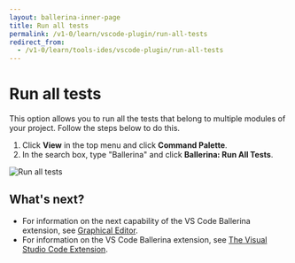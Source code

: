 ```yaml
---
layout: ballerina-inner-page
title: Run all tests
permalink: /v1-0/learn/vscode-plugin/run-all-tests
redirect_from:
  - /v1-0/learn/tools-ides/vscode-plugin/run-all-tests
---
```


# Run all tests

This option allows you to run all the tests that belong to multiple modules of your project. Follow the steps below to do this.

1. Click **View** in the top menu and click **Command Palette**.
2. In the search box, type "Ballerina" and click **Ballerina: Run All Tests**.

![Run all tests](/v1-0/learn/images/run-all-tests.gif)

## What's next?

- For information on the next capability of the VS Code Ballerina extension, see [Graphical Editor](/v1-0/learn/vscode-plugin/graphical-editor.md).
- For information on the VS Code Ballerina extension, see [The Visual Studio Code Extension](/v1-0/learn/vscode-plugin.md).